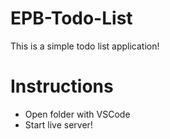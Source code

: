 # EPB-Todo-List

This is a simple todo list application!

# Instructions

- Open folder with VSCode
- Start live server!